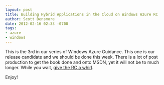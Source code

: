 ```yaml
---
layout: post
title: Building Hybrid Applications in the Cloud on Windows Azure RC
author: Scott Densmore
date: 2012-02-16 02:33 -0700
tags:
- azure
- windows
---
```


This is the 3rd in our series of Windows Azure Guidance.  This one is our release candidate and we should be done this week. There is a lot of post production to get the book done and onto MSDN, yet it will not be to much longer. While you wait, [give the RC a whirl](http://wag.codeplex.com/releases/view/74838).

Enjoy!
